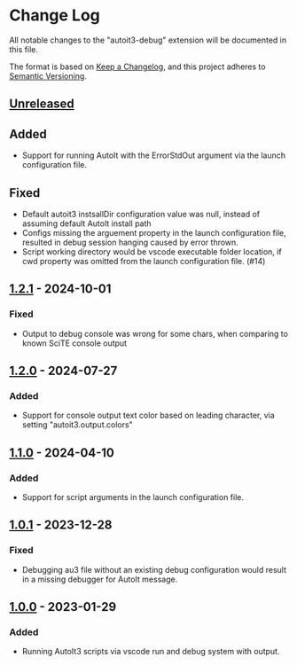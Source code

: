 # Change Log

All notable changes to the "autoit3-debug" extension will be documented in this file.

The format is based on [Keep a Changelog](https://keepachangelog.com/en/1.0.0/),
and this project adheres to [Semantic Versioning](https://semver.org/spec/v2.0.0.html).

## [Unreleased]

## Added

- Support for running AutoIt with the ErrorStdOut argument via the launch configuration file.

## Fixed

- Default autoit3 instsallDir configuration value was null, instead of assuming default AutoIt install path
- Configs missing the arguement property in the launch configuration file, resulted in debug session hanging caused by error thrown.
- Script working directory would be vscode executable folder location, if cwd property was omitted from the launch configuration file. (#14)

## [1.2.1] - 2024-10-01

### Fixed

- Output to debug console was wrong for some chars, when comparing to known SciTE console output

## [1.2.0] - 2024-07-27

### Added

- Support for console output text color based on leading character, via setting "autoit3.output.colors"

## [1.1.0] - 2024-04-10

### Added

- Support for script arguments in the launch configuration file.

## [1.0.1] - 2023-12-28

### Fixed

- Debugging au3 file without an existing debug configuration would result in a missing debugger for AutoIt message.

## [1.0.0] - 2023-01-29

### Added

- Running AutoIt3 scripts via vscode run and debug system with output.

[Unreleased]: https://github.com/genius257/vscode-autoit3-debug/compare/1.2.1...HEAD
[1.2.1]: https://github.com/genius257/vscode-autoit3-debug/compare/1.2.0...1.2.1
[1.2.0]: https://github.com/genius257/vscode-autoit3-debug/compare/1.1.0...1.2.0
[1.1.0]: https://github.com/genius257/vscode-autoit3-debug/compare/1.0.1...1.1.0
[1.0.1]: https://github.com/genius257/vscode-autoit3-debug/compare/1.0.0...1.0.1
[1.0.0]: https://github.com/genius257/vscode-autoit3-debug/releases/tag/1.0.0
